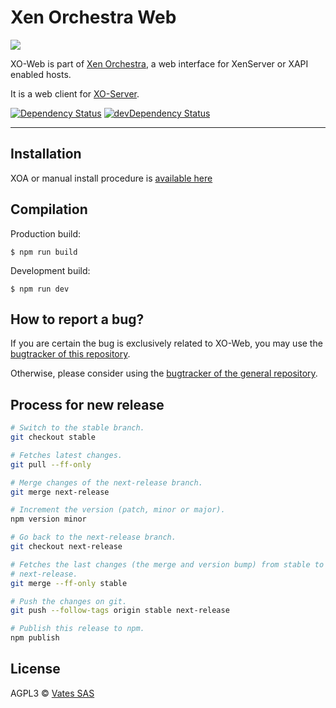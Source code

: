 # Xen Orchestra Web

![](http://i.imgur.com/tRffA5y.png)

XO-Web is part of [Xen Orchestra](https://github.com/vatesfr/xo), a web interface for XenServer or XAPI enabled hosts.

It is a web client for [XO-Server](https://github.com/vatesfr/xo-server).

[![Dependency Status](https://david-dm.org/vatesfr/xo-web.svg?theme=shields.io)](https://david-dm.org/vatesfr/xo-web)
[![devDependency Status](https://david-dm.org/vatesfr/xo-web/dev-status.svg?theme=shields.io)](https://david-dm.org/vatesfr/xo-web#info=devDependencies)

___

## Installation

XOA or manual install procedure is [available here](https://github.com/vatesfr/xo/blob/master/doc/installation/README.md)

## Compilation

Production build:

```
$ npm run build
```

Development build:

```
$ npm run dev
```

## How to report a bug?

If you are certain the bug is exclusively related to XO-Web, you may use the [bugtracker of this repository](https://github.com/vatesfr/xo-web/issues).

Otherwise, please consider using the [bugtracker of the general repository](https://github.com/vatesfr/xo/issues).

## Process for new release

```bash
# Switch to the stable branch.
git checkout stable

# Fetches latest changes.
git pull --ff-only

# Merge changes of the next-release branch.
git merge next-release

# Increment the version (patch, minor or major).
npm version minor

# Go back to the next-release branch.
git checkout next-release

# Fetches the last changes (the merge and version bump) from stable to
# next-release.
git merge --ff-only stable

# Push the changes on git.
git push --follow-tags origin stable next-release

# Publish this release to npm.
npm publish
```

## License

AGPL3 © [Vates SAS](http://vates.fr)
